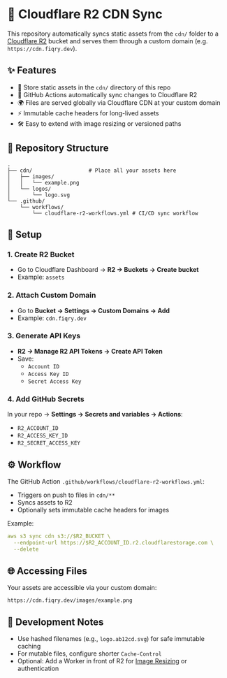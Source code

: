 # 🚀 Cloudflare R2 CDN Sync

This repository automatically syncs static assets from the `cdn/` folder to a [Cloudflare R2](https://developers.cloudflare.com/r2/) bucket and serves them through a custom domain (e.g. `https://cdn.fiqry.dev`).

## ✨ Features

- 📂 Store static assets in the `cdn/` directory of this repo
- 🔄 GitHub Actions automatically sync changes to Cloudflare R2
- 🌍 Files are served globally via Cloudflare CDN at your custom domain
- ⚡ Immutable cache headers for long-lived assets
- 🛠 Easy to extend with image resizing or versioned paths

## 📁 Repository Structure

```text
.
├── cdn/                  # Place all your assets here
│   ├── images/
│   │   └── example.png
│   └── logos/
│       └── logo.svg
└── .github/
    └── workflows/
        └── cloudflare-r2-workflows.yml # CI/CD sync workflow

```

## 🔑 Setup

### 1. Create R2 Bucket
- Go to Cloudflare Dashboard → **R2 → Buckets → Create bucket**
- Example: `assets`

### 2. Attach Custom Domain
- Go to **Bucket → Settings → Custom Domains → Add**
- Example: `cdn.fiqry.dev`

### 3. Generate API Keys
- **R2 → Manage R2 API Tokens → Create API Token**
- Save:
  - `Account ID`
  - `Access Key ID`
  - `Secret Access Key`

### 4. Add GitHub Secrets
In your repo → **Settings → Secrets and variables → Actions**:

- `R2_ACCOUNT_ID`
- `R2_ACCESS_KEY_ID`
- `R2_SECRET_ACCESS_KEY`

## ⚙️ Workflow

The GitHub Action `.github/workflows/cloudflare-r2-workflows.yml`:

- Triggers on push to files in `cdn/**`
- Syncs assets to R2
- Optionally sets immutable cache headers for images

Example:

```yaml
aws s3 sync cdn s3://$R2_BUCKET \
  --endpoint-url https://$R2_ACCOUNT_ID.r2.cloudflarestorage.com \
  --delete
````

## 🌐 Accessing Files

Your assets are accessible via your custom domain:

```
https://cdn.fiqry.dev/images/example.png
```

## 🧰 Development Notes

* Use hashed filenames (e.g., `logo.ab12cd.svg`) for safe immutable caching
* For mutable files, configure shorter `Cache-Control`
* Optional: Add a Worker in front of R2 for [Image Resizing](https://developers.cloudflare.com/images/image-resizing/) or authentication

